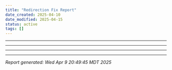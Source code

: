 ```yaml
---
title: "Redirection Fix Report"
date_created: 2025-04-10
date_modified: 2025-04-15
status: active
tags: []
---
```


---

---

---

---


*Report generated: Wed Apr  9 20:49:45 MDT 2025*
